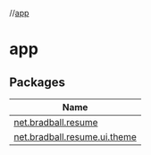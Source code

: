 //[app](index.md)

# app

## Packages

| Name |
|---|
| [net.bradball.resume](app/net.bradball.resume/index.md) |
| [net.bradball.resume.ui.theme](app/net.bradball.resume.ui.theme/index.md) |
